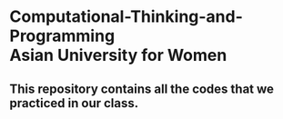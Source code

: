 # Computational-Thinking-and-Programming <br> Asian University for Women

## This repository contains all the codes that we practiced in our class.
